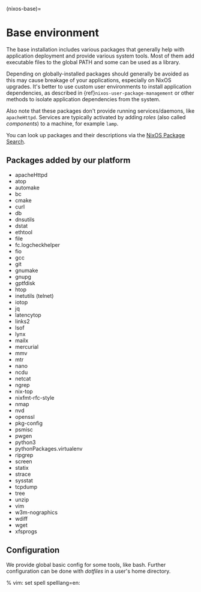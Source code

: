 (nixos-base)=

# Base environment

The base installation includes various packages that generally help with
application deployment and provide various system tools. Most of them add
executable files to the global PATH and some can be used as a library.

Depending on globally-installed packages should generally be avoided as this
may cause breakage of your applications, especially on NixOS upgrades. It's
better to use custom user environments to install application dependencies,
as described in {ref}`nixos-user-package-management` or other methods to
isolate application dependencies from the system.

Also note that these packages don't provide running services/daemons, like
`apacheHttpd`. Services are typically activated by adding _roles_
(also called _components_) to a machine, for example `lamp`.

You can look up packages and their descriptions via the [NixOS Package Search](https://search.nixos.org/packages).

## Packages added by our platform

- apacheHttpd
- atop
- automake
- bc
- cmake
- curl
- db
- dnsutils
- dstat
- ethtool
- file
- fc.logcheckhelper
- fio
- gcc
- git
- gnumake
- gnupg
- gptfdisk
- htop
- inetutils (telnet)
- iotop
- jq
- latencytop
- links2
- lsof
- lynx
- mailx
- mercurial
- mmv
- mtr
- nano
- ncdu
- netcat
- ngrep
- nix-top
- nixfmt-rfc-style
- nmap
- nvd
- openssl
- pkg-config
- psmisc
- pwgen
- python3
- pythonPackages.virtualenv
- ripgrep
- screen
- statix
- strace
- sysstat
- tcpdump
- tree
- unzip
- vim
- w3m-nographics
- wdiff
- wget
- xfsprogs

## Configuration

We provide global basic config for some tools, like bash. Further
configuration can be done with _dotfiles_ in a user's home directory.


% vim: set spell spelllang=en:
